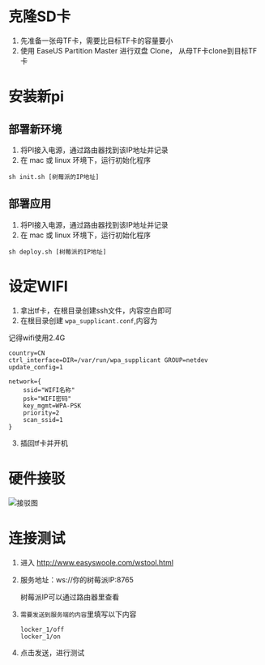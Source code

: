 # 克隆SD卡

1. 先准备一张母TF卡，需要比目标TF卡的容量要小
2. 使用 EaseUS Partition Master 进行双盘 Clone， 从母TF卡clone到目标TF卡

# 安装新pi

## 部署新环境

1. 将PI接入电源，通过路由器找到该IP地址并记录
2. 在 mac 或 linux 环境下，运行初始化程序

```
sh init.sh [树莓派的IP地址]
```

## 部署应用

1. 将PI接入电源，通过路由器找到该IP地址并记录
2. 在 mac 或 linux 环境下，运行初始化程序

```
sh deploy.sh [树莓派的IP地址]
```



# 设定WIFI

1. 拿出tf卡，在根目录创建ssh文件，内容空白即可
2. 在根目录创建 `wpa_supplicant.conf`,内容为

记得wifi使用2.4G

```
country=CN
ctrl_interface=DIR=/var/run/wpa_supplicant GROUP=netdev
update_config=1
  
network={
	ssid="WIFI名称"
	psk="WIFI密码"
	key_mgmt=WPA-PSK
	priority=2
	scan_ssid=1
}
```

3. 插回tf卡并开机



# 硬件接驳

![接驳图](http://assets.processon.com/chart_image/6082cb2a0791293ce811ec89.png)




# 连接测试

1. 进入 http://www.easyswoole.com/wstool.html
2. 服务地址：ws://你的树莓派IP:8765

	树莓派IP可以通过路由器里查看

3. `需要发送到服务端的内容`里填写以下内容

	```
	locker_1/off 
	locker_1/on
	```
4. 点击发送，进行测试